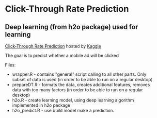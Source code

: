 # Click-Through Rate Prediction

## Deep learning (from h2o package) used for learning

[Click-Through Rate Prediction](https://www.kaggle.com/c/avazu-ctr-prediction) hosted by [Kaggle](https://www.kaggle.com/)

The goal is to predict whether a mobile ad will be clicked

Files:

* wrapper.R - contains "general" script calling to all other parts. Only subset of data is used (in order to be able to run on a regular desktop)
* prepareDT.R - formats the data, creates additional features, removes data with too many factors (in order to be able to run on a regular desktop)
* h2o.R - create learning model, using deep learning algorithm implemented in h2o package
* h2o_predict.R - use build model make a prediction.
